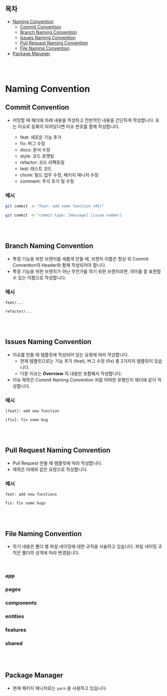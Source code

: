 ## **목차**

- [Naming Convention](#naming-convention)
  - [Commit Convention](#commit-convention)
  - [Branch Naming Convention](#branch-naming-convention)
  - [Issues Naming Convention](#issues-naming-convention)
  - [Pull Request Naming Convention](#pull-request-naming-convention)
  - [File Naming Convention](#file-naming-convention)
- [Package Manager](#package-manager)

<br /> <br />

# Naming Convention

## **Commit Convention**

- 커밋할 때 헤더에 아래 내용을 작성하고 전반적인 내용을 간단하게 작성합니다. 또는 이슈로 등록이 되어있다면 이슈 번호를 함께 작성합니다.

  - feat: 새로운 기능 추가
  - fix: 버그 수정
  - docs: 문서 수정
  - style: 코드 포맷팅
  - refactor: 코드 리팩토링
  - test: 테스트 코드
  - chore: 빌드 업무 수정, 패키지 매니저 수정
  - comment: 주석 추가 및 수정

### **예시**

```bash
git commit -m "feat: add some function (#1)"

git commit -m "commit-type: [message] [issue number]
```

<br /> <br />

## **Branch Naming Convention**

- 특정 기능을 위한 브랜치를 새롭게 만들 때, 브랜치 이름은 항상 위 Commit Convention의 Header와 함께 작성되어야 합니다.
- 특정 기능을 위한 브랜치가 아닌 무언가를 하기 위한 브랜치라면, 의미를 잘 표현할 수 있는 이름으로 작성합니다.

### **예시**

```plaintext
feat/...

refactor/...
```

<br /> <br />

## **Issues Naming Convention**

- 이슈를 만들 때 템플릿에 작성되어 있는 요령에 따라 작성합니다.
  - 현재 템플릿으로는 기능 추가 (feat), 버그 수정 (fix) 총 2가지의 템플릿이 있습니다.
  - 다른 이슈는 **Overview** 의 내용만 포함해서 작성합니다.
- 이슈 제목은 Commit Naming Convention 처럼 어떠한 유형인지 헤더에 같이 작성합니다.

### 예시

```plaintext
[feat]: add new function

[fix]: fix some bug
```

<br /> <br />

## **Pull Request Naming Convention**

- Pull Request 만들 때 템플릿에 따라 작성합니다.
- 제목은 아래와 같은 요령으로 작성합니다.

### 예시

```plaintext
feat: add new functions

fix: fix some bugs
```

<br /> <br />

## **File Naming Convention**

- 하기 내용은 폴더 별 파일 네이밍에 대한 규칙을 서술하고 있습니다. 파일 네이밍 규칙은 폴더의 성격에 따라 변경됩니다.

<br />

### app

### pages

### components

### entities

### features

### shared

<br /> <br />

## Package Manager

- 현재 패키지 매니저로는 `yarn` 을 사용하고 있습니다.
